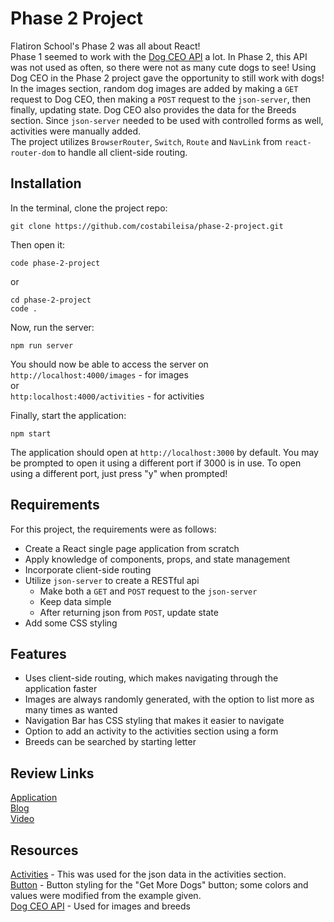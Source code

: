 # Phase 2 Project

Flatiron School's Phase 2 was all about React!  
Phase 1 seemed to work with the [Dog CEO API](https://dog.ceo/dog-api/documentation/) a lot. In Phase 2, this API was not used as often, so there were not as many cute dogs to see! Using Dog CEO in the Phase 2 project gave the opportunity to still work with dogs!  
In the images section, random dog images are added by making a `GET` request to Dog CEO, then making a `POST` request to the `json-server`, then finally, updating state. Dog CEO also provides the data for the Breeds section. Since `json-server` needed to be used with controlled forms as well, activities were manually added.  
The project utilizes `BrowserRouter`, `Switch`, `Route` and `NavLink` from `react-router-dom` to handle all client-side routing. 
    

## Installation
In the terminal, clone the project repo:
```shell
git clone https://github.com/costabileisa/phase-2-project.git
```
Then open it:
```shell
code phase-2-project
```
or
```shell
cd phase-2-project
code .
```
Now, run the server:
```shell
npm run server
```
You should now be able to access the server on 
`http://localhost:4000/images` - for images      
or     
`http:localhost:4000/activities` - for activities  
      
Finally, start the application:
```shell
npm start
```
The application should open at `http://localhost:3000` by default. You may be prompted to open it using a different port if 3000 is in use. To open using a different port, just press "y" when prompted!
    
## Requirements
For this project, the requirements were as follows:
- Create a React single page application from scratch
- Apply knowledge of components, props, and state management
- Incorporate client-side routing
- Utilize `json-server` to create a RESTful api
    - Make both a `GET` and `POST` request to the `json-server`
    - Keep data simple
    - After returning json from `POST`, update state
- Add some CSS styling
    
## Features
- Uses client-side routing, which makes navigating through the application faster
- Images are always randomly generated, with the option to list more as many times as wanted
- Navigation Bar has CSS styling that makes it easier to navigate
- Option to add an activity to the activities section using a form
- Breeds can be searched by starting letter
    
## Review Links
[Application]()  
[Blog]()  
[Video]()
    
## Resources
[Activities](https://www.care.com/c/101-things-to-do-with-your-dog/) - This was used for the json data in the activities section.  
[Button](https://copy-paste-css.com/) - Button styling for the "Get More Dogs" button; some colors and values were modified from the example given.  
[Dog CEO API](https://dog.ceo/dog-api/documentation/) - Used for images and breeds